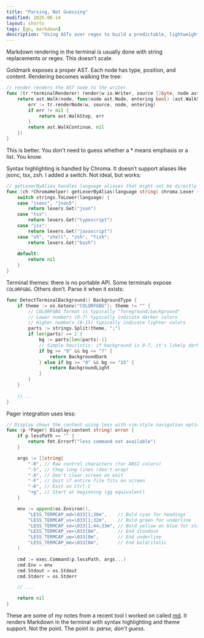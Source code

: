 ```yaml
---
title: "Parsing, Not Guessing"
modified: 2025-06-14
layout: shorts
tags: [go, markdown]
description: "Using ASTs over regex to build a predictable, lightweight, theme-aware Markdown renderer in Go."
---
```


Markdown rendering in the terminal is usually done with string replacements or regex. This doesn’t scale. 

Goldmark exposes a proper AST. Each node has type, position, and content. Rendering becomes walking the tree:
```go
// render renders the AST node to the writer
func (tr *terminalRenderer) render(w io.Writer, source []byte, node ast.Node) error {
	return ast.Walk(node, func(node ast.Node, entering bool) (ast.WalkStatus, error) {
		err := tr.renderNode(w, source, node, entering)
		if err != nil {
			return ast.WalkStop, err
		}
		return ast.WalkContinue, nil
	})
}
```

This is better. You don’t need to guess whether a * means emphasis or a list. You know.

Syntax highlighting is handled by Chroma. It doesn’t support aliases like jsonc, tsx, zsh. I added a switch. Not ideal, but works:

```go
// getLexerByAlias handles language aliases that might not be directly supported
func (ch *ChromaHelper) getLexerByAlias(language string) chroma.Lexer {
	switch strings.ToLower(language) {
	case "jsonc", "json5":
		return lexers.Get("json")
	case "tsx":
		return lexers.Get("typescript")
	case "jsx":
		return lexers.Get("javascript")
	case "sh", "shell", "zsh", "fish":
		return lexers.Get("bash")
    ...
	default:
		return nil
	}
}
```

Terminal themes: there is no portable API. Some terminals expose `COLORFGBG`. Others don’t. Parse it when it exists:
```go
func DetectTerminalBackground() BackgroundType {
	if theme := os.Getenv("COLORFGBG"); theme != "" {
		// COLORFGBG format is typically "foreground;background"
		// Lower numbers (0-7) typically indicate darker colors
		// Higher numbers (8-15) typically indicate lighter colors
		parts := strings.Split(theme, ";")
		if len(parts) >= 2 {
			bg := parts[len(parts)-1]
			// Simple heuristic: if background is 0-7, it's likely dark
			if bg >= "0" && bg <= "7" {
				return BackgroundDark
			} else if bg >= "8" && bg <= "15" {
				return BackgroundLight
			}
		}
	}
    
    //...
}
```

Pager integration uses less:
```go
// Display shows the content using less with vim-style navigation options
func (p *Pager) Display(content string) error {
	if p.lessPath == "" {
		return fmt.Errorf("less command not available")
	}

	args := []string{
		"-R", // Raw control characters (for ANSI colors)
		"-S", // Chop long lines (don't wrap)
		"-X", // Don't clear screen on exit
		"-F", // Quit if entire file fits on screen
		"-K", // Exit on Ctrl-C
		"+g", // Start at beginning (gg equivalent)
	}

	env := append(os.Environ(),
		"LESS_TERMCAP_md=\033[1;36m",    // Bold cyan for headings
		"LESS_TERMCAP_us=\033[1;32m",    // Bold green for underline
		"LESS_TERMCAP_so=\033[1;44;33m", // Bold yellow on blue for standout
		"LESS_TERMCAP_se=\033[0m",       // End standout
		"LESS_TERMCAP_ue=\033[0m",       // End underline
		"LESS_TERMCAP_me=\033[0m",       // End bold/italic
	)

	cmd := exec.Command(p.lessPath, args...)
	cmd.Env = env
	cmd.Stdout = os.Stdout
	cmd.Stderr = os.Stderr

    // ...

	return nil
}
```

These are some of my notes from a recent tool I worked on called [md](https://github.com/codehakase/md). It renders Markdown in the terminal with syntax highlighting and theme support. Not the point. The point is: *parse, don’t guess*.
